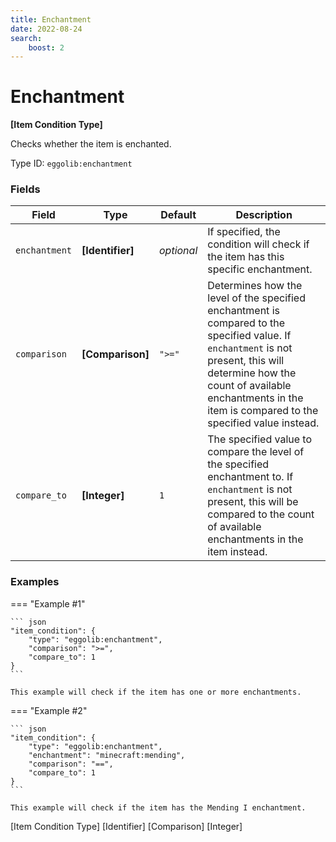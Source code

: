 ```yaml
---
title: Enchantment
date: 2022-08-24
search:
    boost: 2
---
```


#   Enchantment

**[Item Condition Type]**

Checks whether the item is enchanted.

Type ID: `eggolib:enchantment`


### Fields

Field | Type | Default | Description
------|------|---------|------------
`enchantment` | **[Identifier]** | *optional* | If specified, the condition will check if the item has this specific enchantment.
`comparison` | **[Comparison]** | `">="` | Determines how the level of the specified enchantment is compared to the specified value. If `enchantment` is not present, this will determine how the count of available enchantments in the item is compared to the specified value instead.
`compare_to` | **[Integer]** | `1` | The specified value to compare the level of the specified enchantment to. If `enchantment` is not present, this will be compared to the count of available enchantments in the item instead.


### Examples

=== "Example #1"

    ``` json
    "item_condition": {
        "type": "eggolib:enchantment",
        "comparison": ">=",
        "compare_to": 1
    }
    ```

    This example will check if the item has one or more enchantments.


=== "Example #2"

    ``` json
    "item_condition": {
        "type": "eggolib:enchantment",
        "enchantment": "minecraft:mending",
        "comparison": "==",
        "compare_to": 1
    }
    ```

    This example will check if the item has the Mending I enchantment.



[Item Condition Type]
[Identifier]
[Comparison]
[Integer]
